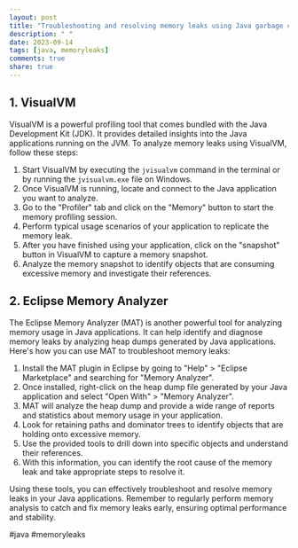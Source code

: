 ```yaml
---
layout: post
title: "Troubleshooting and resolving memory leaks using Java garbage collection analysis tools"
description: " "
date: 2023-09-14
tags: [java, memoryleaks]
comments: true
share: true
---
```


## 1. VisualVM

VisualVM is a powerful profiling tool that comes bundled with the Java Development Kit (JDK). It provides detailed insights into the Java applications running on the JVM. To analyze memory leaks using VisualVM, follow these steps:

1. Start VisualVM by executing the `jvisualvm` command in the terminal or by running the `jvisualvm.exe` file on Windows.
2. Once VisualVM is running, locate and connect to the Java application you want to analyze.
3. Go to the "Profiler" tab and click on the "Memory" button to start the memory profiling session.
4. Perform typical usage scenarios of your application to replicate the memory leak.
5. After you have finished using your application, click on the "snapshot" button in VisualVM to capture a memory snapshot.
6. Analyze the memory snapshot to identify objects that are consuming excessive memory and investigate their references.

## 2. Eclipse Memory Analyzer

The Eclipse Memory Analyzer (MAT) is another powerful tool for analyzing memory usage in Java applications. It can help identify and diagnose memory leaks by analyzing heap dumps generated by Java applications. Here's how you can use MAT to troubleshoot memory leaks:

1. Install the MAT plugin in Eclipse by going to "Help" > "Eclipse Marketplace" and searching for "Memory Analyzer".
2. Once installed, right-click on the heap dump file generated by your Java application and select "Open With" > "Memory Analyzer".
3. MAT will analyze the heap dump and provide a wide range of reports and statistics about memory usage in your application.
4. Look for retaining paths and dominator trees to identify objects that are holding onto excessive memory.
5. Use the provided tools to drill down into specific objects and understand their references.
6. With this information, you can identify the root cause of the memory leak and take appropriate steps to resolve it.

Using these tools, you can effectively troubleshoot and resolve memory leaks in your Java applications. Remember to regularly perform memory analysis to catch and fix memory leaks early, ensuring optimal performance and stability.

#java #memoryleaks